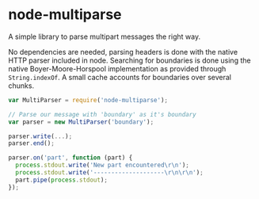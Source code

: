 # node-multiparse

A simple library to parse multipart messages the right way.

No dependencies are needed, parsing headers is done with the native HTTP parser
included in node. Searching for boundaries is done using the native
Boyer-Moore-Horspool implementation as provided through `String.indexOf`. A
small cache accounts for boundaries over several chunks.

```javascript
var MultiParser = require('node-multiparse');

// Parse our message with 'boundary' as it's boundary
var parser = new MultiParser('boundary');

parser.write(...);
parser.end();

parser.on('part', function (part) {
  process.stdout.write('New part encountered\r\n');
  process.stdout.write('--------------------\r\n\r\n');
  part.pipe(process.stdout);
});
```

##
